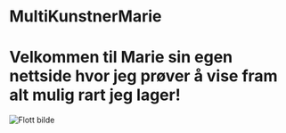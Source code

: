# MultiKunstnerMarie
# Velkommen til Marie sin egen nettside hvor jeg prøver å vise fram alt mulig rart jeg lager!

![Flott bilde](/marieherm/MultiKunstnerMarie/blob/main/docs/assets/css/COLOURBOX38051110.jpg)
